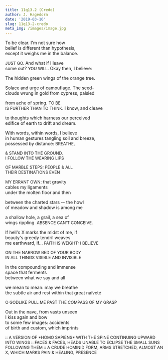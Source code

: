 ```yaml
---
title: 11q13.2 (Credo)
author: J. Hagedorn
date: '2019-03-16'
slug: 11q13-2-credo
meta_img: /images/image.jpg
---
```


To be clear.  I'm not sure how  
belief is different than hypothesis,  
except it weighs me in the balance.  

<font size="2">JUST GO.</font>  And what if I leave  
some out?  <font size="2">YOU WILL.</font>  Okay then, I believe:  

The hidden green wings of the orange tree.  

Solace and urge of camouflage.  The seed-  
clouds wrung in gold from cypress, palsied  

from ache of spring.  <font size="2">TO BE  
IS FURTHER THAN TO THINK.</font>  I know, and cleave  

to thoughts which harness our perceived  
edifice of earth to drift and dream.   

With words, within words, I believe  
in human gestures tangling soil and breeze,  
possessed by distance:  <font size="2">BREATHE,  

& STAND INTO THE GROUND.  
I FOLLOW THE WEARING LIPS  

OF MARBLE STEPS: PEOPLE & ALL  
THEIR DESTINATIONS EVEN  

MY ERRANT OWN</font>: that gravity  
cables my ligaments  
under the molten floor and then  

between the charted stars -- the howl  
of meadow and shadow is among me  

a shallow hole, a grail, a sea of  
wings rippling.  <font size="2">ABSENCE CAN'T CONCEIVE.</font>  

If hell's X marks the midst of me, if  
beauty's greedy tendril weaves  
me earthward, if... <font size="2">FAITH IS WEIGHT: I BELIEVE  

ON THE NARROW BED OF YOUR BODY  
IN ALL THINGS VISIBLE AND INVISIBLE  
</font>

In the compounding and immense  
space that ferments  
between what we say and all  

we mean to mean: may we breathe  
the subtle air and rest within that great naïveté  

<font size="2">O GODLIKE PULL ME PAST THE COMPASS OF MY GRASP</font>  

Out in the nave, from vasts unseen  
I kiss again and bow  
to some few images: accidents  
of birth and custom, which imprints  

<font size="2">
:: A VERSION OF *HOMO SAPIENS*  
WITH THE SPINE CONTINUING  
UPWARD INTO WINGS  
</font>

<font size="2">
:: FACES & FACES, HEADS UNABLE  
TO ECLIPSE THE SMALL  
SUNS FOLLOWING THEM   
</font>

<font size="2">
:: A CRUDE HOMINID FORM, ARMS  
STRETCHED, ALMOST AN X, WHICH MARKS  
PAIN & HEALING, PRESENCE  
</font>





